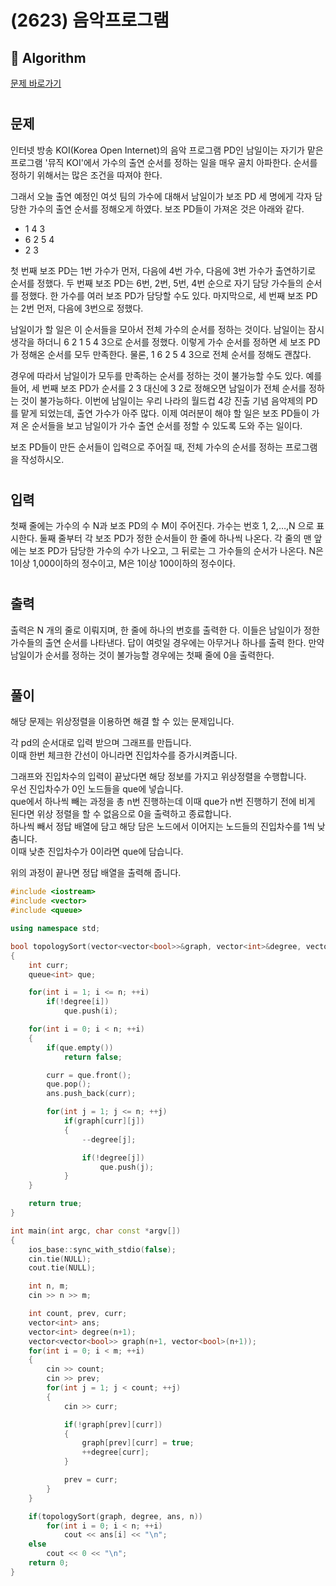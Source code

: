 # (2623) 음악프로그램
## :100: Algorithm
[문제 바로가기](https://www.acmicpc.net/problem/2623)
#
## 문제
인터넷 방송 KOI(Korea Open Internet)의 음악 프로그램 PD인 남일이는 자기가 맡은 프로그램 '뮤직 KOI'에서 가수의 출연 순서를 정하는 일을 매우 골치 아파한다. 순서를 정하기 위해서는 많은 조건을 따져야 한다.

그래서 오늘 출연 예정인 여섯 팀의 가수에 대해서 남일이가 보조 PD 세 명에게 각자 담당한 가수의 출연 순서를 정해오게 하였다. 보조 PD들이 가져온 것은 아래와 같다.

- 1 4 3
- 6 2 5 4
- 2 3

첫 번째 보조 PD는 1번 가수가 먼저, 다음에 4번 가수, 다음에 3번 가수가 출연하기로 순서를 정했다. 두 번째 보조 PD는 6번, 2번, 5번, 4번 순으로 자기 담당 가수들의 순서를 정했다. 한 가수를 여러 보조 PD가 담당할 수도 있다. 마지막으로, 세 번째 보조 PD는 2번 먼저, 다음에 3번으로 정했다.

남일이가 할 일은 이 순서들을 모아서 전체 가수의 순서를 정하는 것이다. 남일이는 잠시 생각을 하더니 6 2 1 5 4 3으로 순서를 정했다. 이렇게 가수 순서를 정하면 세 보조 PD가 정해온 순서를 모두 만족한다. 물론, 1 6 2 5 4 3으로 전체 순서를 정해도 괜찮다.

경우에 따라서 남일이가 모두를 만족하는 순서를 정하는 것이 불가능할 수도 있다. 예를 들어, 세 번째 보조 PD가 순서를 2 3 대신에 3 2로 정해오면 남일이가 전체 순서를 정하는 것이 불가능하다. 이번에 남일이는 우리 나라의 월드컵 4강 진출 기념 음악제의 PD를 맡게 되었는데, 출연 가수가 아주 많다. 이제 여러분이 해야 할 일은 보조 PD들이 가져 온 순서들을 보고 남일이가 가수 출연 순서를 정할 수 있도록 도와 주는 일이다.

보조 PD들이 만든 순서들이 입력으로 주어질 때, 전체 가수의 순서를 정하는 프로그램을 작성하시오.
#
## 입력
첫째 줄에는 가수의 수 N과 보조 PD의 수 M이 주어진다. 가수는 번호 1, 2,…,N 으로 표시한다. 둘째 줄부터 각 보조 PD가 정한 순서들이 한 줄에 하나씩 나온다. 각 줄의 맨 앞에는 보조 PD가 담당한 가수의 수가 나오고, 그 뒤로는 그 가수들의 순서가 나온다. N은 1이상 1,000이하의 정수이고, M은 1이상 100이하의 정수이다.
#
## 출력
출력은 N 개의 줄로 이뤄지며, 한 줄에 하나의 번호를 출력한 다. 이들은 남일이가 정한 가수들의 출연 순서를 나타낸다. 답이 여럿일 경우에는 아무거나 하나를 출력 한다. 만약 남일이가 순서를 정하는 것이 불가능할 경우에는 첫째 줄에 0을 출력한다.
#
## 풀이
해당 문제는 위상정렬을 이용하면 해결 할 수 있는 문제입니다.  

각 pd의 순서대로 입력 받으며 그래프를 만듭니다.  
이때 한번 체크한 간선이 아니라면 진입차수를 증가시켜줍니다.  

그래프와 진입차수의 입력이 끝났다면 해당 정보를 가지고 위상정렬을 수행합니다.  
우선 진입차수가 0인 노드들을 que에 넣습니다.  
que에서 하나씩 빼는 과정을 총 n번 진행하는데 이때 que가 n번 진행하기 전에 비게 된다면 위상 정렬을 할 수 없음으로 0을 출력하고 종료합니다.  
하나씩 빼서 정답 배열에 담고 해당 담은 노드에서 이어지는 노드들의 진입차수를 1씩 낮춤니다.  
이때 낮춘 진입차수가 0이라면 que에 담습니다.  

위의 과정이 끝나면 정답 배열을 출력해 줍니다.

```cpp
#include <iostream>
#include <vector>
#include <queue>

using namespace std;

bool topologySort(vector<vector<bool>>&graph, vector<int>&degree, vector<int>&ans, int n)
{
    int curr;
    queue<int> que;

    for(int i = 1; i <= n; ++i)
        if(!degree[i])
            que.push(i);

    for(int i = 0; i < n; ++i)
    {
        if(que.empty())
            return false;

        curr = que.front();
        que.pop();
        ans.push_back(curr);

        for(int j = 1; j <= n; ++j)
            if(graph[curr][j])
            {
                --degree[j];

                if(!degree[j])
                    que.push(j);
            }
    }

    return true;
}

int main(int argc, char const *argv[])
{
    ios_base::sync_with_stdio(false);
    cin.tie(NULL);
    cout.tie(NULL);

    int n, m;
    cin >> n >> m;

    int count, prev, curr;
    vector<int> ans;
    vector<int> degree(n+1);
    vector<vector<bool>> graph(n+1, vector<bool>(n+1));
    for(int i = 0; i < m; ++i)
    {
        cin >> count;
        cin >> prev;
        for(int j = 1; j < count; ++j)
        {
            cin >> curr;

            if(!graph[prev][curr])
            {
                graph[prev][curr] = true;
                ++degree[curr];
            }

            prev = curr;
        } 
    }

    if(topologySort(graph, degree, ans, n))
        for(int i = 0; i < n; ++i)
            cout << ans[i] << "\n";
    else
        cout << 0 << "\n";
    return 0;
}
```